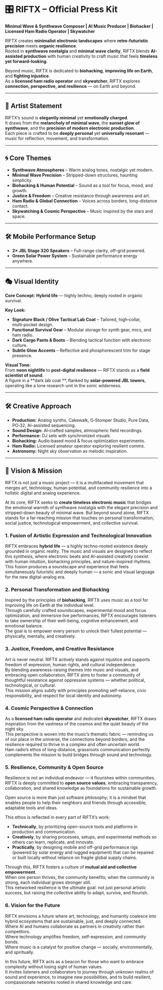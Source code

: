 # 🎛 RIFTX – Official Press Kit

**Minimal Wave & Synthwave Composer | AI Music Producer | Biohacker | Licensed Ham Radio Operator | Skywatcher**  

RIFTX creates **minimalist electronic landscapes** where **retro‑futuristic precision** meets **organic resilience**.  
Rooted in **synthwave nostalgia** and **minimal wave clarity**, RIFTX blends **AI-assisted production** with human creativity to craft music that feels **timeless yet forward-looking**.  

Beyond music, RIFTX is dedicated to **biohacking**, **improving life on Earth**, and **fighting injustice**.  
As a **licensed ham radio operator** and **skywatcher**, RIFTX explores **connection, perspective, and resilience** — on Earth and beyond.  

---

## 🎵 Artist Statement
RIFTX’s sound is **elegantly minimal** yet **emotionally charged**.  
It draws from the **melancholy of minimal wave**, the **sunset glow of synthwave**, and the **precision of modern electronic production**.  
Each piece is crafted to be **deeply personal** yet **universally resonant** — music for reflection, movement, and transformation.  

---

## 🌀 Core Themes
- **Synthwave Atmospheres** – Warm analog tones, nostalgic yet modern.  
- **Minimal Wave Precision** – Stripped-down structures, haunting simplicity.  
- **Biohacking & Human Potential** – Sound as a tool for focus, mood, and growth.  
- **Justice & Freedom** – Creative resistance through awareness and art.  
- **Ham Radio & Global Connection** – Voices across borders, long-distance contact.  
- **Skywatching & Cosmic Perspective** – Music inspired by the stars and space.  

---

## 🛠 Mobile Performance Setup
- **2× JBL Stage 320 Speakers** – Full-range clarity, off-grid powered.  
- **Green Solar Power System** – Sustainable performance energy anywhere.  

---

## 🎭 Visual Identity
**Core Concept:** **Hybrid life** — highly techno, deeply rooted in organic survival.  

**Key Look:**
- **Signature Black / Olive Tactical Lab Coat** – Tailored, high‑collar, multi‑pocket design.  
- **Functional Survival Gear** – Modular storage for synth gear, mics, and ham radio.   
- **Dark Cargo Pants & Boots** – Blending tactical function with electronic culture.  
- **Subtle Glow Accents** – Reflective and phosphorescent trim for stage presence.  

**Visual Tone:**  
From **neon nightlife** to **post-digital resilience** — RIFTX stands as a **field scientist of sound**.  
A figure in a **dark lab coat **, flanked by **solar-powered JBL towers**, operating like a lone research unit in the sonic wilderness.  

---

## 🛠 Creative Approach
- **Production:** Analog synths, Cakewalk, G‑Stomper Studio, Pure Data, PO‑32, AI-assisted sequencing.  
- **Sound Design:** AI‑crafted samples, atmospheric field recordings.  
- **Performance:** DJ sets with synchronized visuals.  
- **Biohacking:** Audio‑based mood & focus optimization experiments.  
- **Ham Radio:** Licensed amateur operator exploring resilient comms.  
- **Astronomy:** Night sky observation as melodic inspiration.  

---

## 🎯 Vision & Mission

RIFTX is not just a music project — it is a multifaceted movement that merges art, technology, human potential, and community resilience into a holistic digital and analog experience.  

At its core, RIFTX seeks to **create timeless electronic music** that bridges the emotional warmth of synthwave nostalgia with the elegant precision and stripped-down beauty of minimal wave. But beyond sound alone, RIFTX stands for a far-reaching mission that touches on personal transformation, social justice, technological empowerment, and collective survival.  

### 1. Fusion of Artistic Expression and Technological Innovation  
RIFTX embraces **hybrid life** — a highly techno-rooted existence deeply grounded in organic reality. The music and visuals are designed to reflect this synthesis, where electronic beats and AI-assisted creativity coexist with human intuition, biohacking principles, and nature-inspired rhythms.  
This fusion produces a soundscape and experience that feels simultaneously futuristic and deeply human — a sonic and visual language for the new digital-analog era.

### 2. Personal Transformation and Biohacking  
Inspired by the principles of **biohacking**, RIFTX uses music as a tool for improving life on Earth at the individual level.  
Through carefully crafted soundscapes, experimental mood and focus optimization, and immersive live performances, RIFTX encourages listeners to take ownership of their well-being, cognitive enhancement, and emotional balance.  
The goal is to empower every person to unlock their fullest potential — physically, mentally, and creatively.

### 3. Justice, Freedom, and Creative Resistance  
Art is never neutral. RIFTX actively stands against injustice and supports freedom of expression, human rights, and cultural independence.  
By blending awareness-raising themes into music and visuals, and embracing open collaboration, RIFTX aims to foster a community of thoughtful resistance against oppressive systems — whether political, technological, or cultural.  
This mission aligns subtly with principles promoting self-reliance, civic responsibility, and respect for local identity and autonomy.

### 4. Cosmic Perspective & Connection  
As a **licensed ham radio operator** and dedicated **skywatcher**, RIFTX draws inspiration from the vastness of the cosmos and the quiet beauty of the night sky.  
This perspective is woven into the music’s thematic fabric — reminding us of our place in the universe, the connections beyond borders, and the resilience required to thrive in a complex and often uncertain world.  
Ham radio’s ethos of long-distance, grassroots communication perfectly complements the mission to build bridges through sound and technology.

### 5. Resilience, Community & Open Source  
Resilience is not an individual endeavor — it flourishes within communities.  
RIFTX is deeply committed to **open source values**, embracing transparency, collaboration, and shared knowledge as foundations for sustainable growth.  

Open source is more than just software philosophy; it is a mindset that enables people to help their neighbors and friends through accessible, adaptable tools and ideas.  

This ethos is reflected in every part of RIFTX’s work:  
- **Technically**, by prioritizing open-source tools and platforms in production and communication.  
- **Creatively**, by sharing processes, setups, and experimental methods so others can learn, replicate, and innovate.  
- **Practically**, by designing mobile and off-grid performance rigs (powered by solar energy and rugged equipment) that can be repaired or built locally without reliance on fragile global supply chains.  

Through this, RIFTX fosters a culture of **mutual aid and collective empowerment**.  
When one person thrives, the community benefits; when the community is strong, each individual grows stronger still.  
This networked resilience is the ultimate goal: not just personal artistic success, but raising the collective ability to adapt, survive, and flourish.  

### 6. Vision for the Future  
RIFTX envisions a future where art, technology, and humanity coalesce into hybrid ecosystems that are sustainable, just, and deeply connected.  
Where AI and humans collaborate as partners in creativity rather than competitors.  
Where technology amplifies freedom, self-expression, and community bonds.  
Where music is a catalyst for positive change — socially, environmentally, and spiritually.  

In this future, RIFTX acts as a beacon for those who want to embrace complexity without losing sight of human values.  
It invites listeners and collaborators to journey through unknown realms of sound and experience, to imagine new possibilities, and to build resilient, compassionate networks rooted in shared knowledge and care.  

